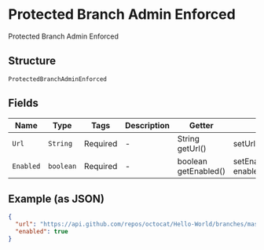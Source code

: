 
# Protected Branch Admin Enforced

Protected Branch Admin Enforced

## Structure

`ProtectedBranchAdminEnforced`

## Fields

| Name | Type | Tags | Description | Getter | Setter |
|  --- | --- | --- | --- | --- | --- |
| `Url` | `String` | Required | - | String getUrl() | setUrl(String url) |
| `Enabled` | `boolean` | Required | - | boolean getEnabled() | setEnabled(boolean enabled) |

## Example (as JSON)

```json
{
  "url": "https://api.github.com/repos/octocat/Hello-World/branches/master/protection/enforce_admins",
  "enabled": true
}
```


